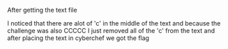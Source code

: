 After getting the text file 

I noticed that there are alot of 'c' in the middle of the text and because the challenge was also CCCCC I just removed all of the 'c' from the text and after placing the text in cyberchef we got the flag
